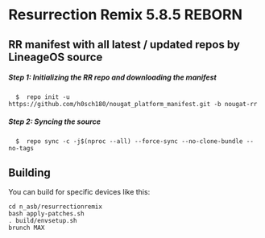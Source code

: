 Resurrection Remix 5.8.5 REBORN
===========
RR manifest with all latest / updated repos by LineageOS source
------------------

##### Step 1: Initializing the RR repo and downloading the manifest

      $  repo init -u https://github.com/h0sch180/nougat_platform_manifest.git -b nougat-rr

##### Step 2: Syncing the source

      $  repo sync -c -j$(nproc --all) --force-sync --no-clone-bundle --no-tags 
	  
Building
--------

You can build for specific devices like this:

    cd n_asb/resurrectionremix
    bash apply-patches.sh
    . build/envsetup.sh
    brunch MAX

